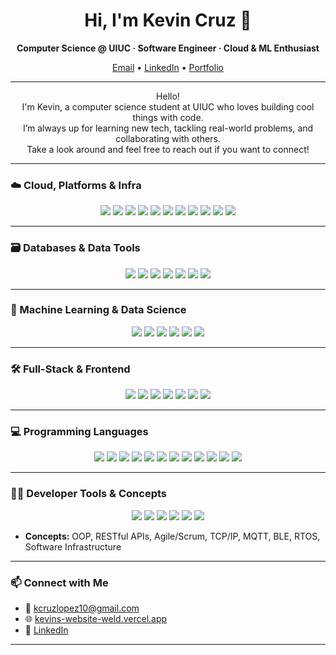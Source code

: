 <h1 align="center">Hi, I'm Kevin Cruz 👋</h1>
<p align="center">
  <b>Computer Science @ UIUC · Software Engineer · Cloud & ML Enthusiast</b>
</p>
<p align="center">
  <a href="mailto:kcruzlopez10@gmail.com">Email</a> •
  <a href="https://linkedin.com/in/kevin-cruz-lopez">LinkedIn</a> •
  <a href="https://kevins-website-weld.vercel.app">Portfolio</a>
</p>

---

<p align="center">
Hello!<br>
I'm Kevin, a computer science student at UIUC who loves building cool things with code.<br>
I’m always up for learning new tech, tackling real-world problems, and collaborating with others.<br>
Take a look around and feel free to reach out if you want to connect!
</p>

---

### ☁️ Cloud, Platforms & Infra

<p align="center">
  <img src="https://img.shields.io/badge/GCP-4285F4?style=for-the-badge&logo=googlecloud&logoColor=white"/>
  <img src="https://img.shields.io/badge/AWS-FF9900?style=for-the-badge&logo=amazonaws&logoColor=white"/>
  <img src="https://img.shields.io/badge/Firebase-FFCA28?style=for-the-badge&logo=firebase&logoColor=black"/>
  <img src="https://img.shields.io/badge/Azure-0078D4?style=for-the-badge&logo=microsoftazure&logoColor=white"/>
  <img src="https://img.shields.io/badge/DigitalOcean-0080FF?style=for-the-badge&logo=digitalocean&logoColor=white"/>
  <img src="https://img.shields.io/badge/Heroku-430098?style=for-the-badge&logo=heroku&logoColor=white"/>
  <img src="https://img.shields.io/badge/Docker-2496ED?style=for-the-badge&logo=docker&logoColor=white"/>
  <img src="https://img.shields.io/badge/Kubernetes-326CE5?style=for-the-badge&logo=kubernetes&logoColor=white"/>
  <img src="https://img.shields.io/badge/Linux-333333?style=for-the-badge&logo=linux&logoColor=white"/>
  <img src="https://img.shields.io/badge/EC2-FF9900?style=for-the-badge&logo=amazonec2&logoColor=white"/>
  <img src="https://img.shields.io/badge/S3-569A31?style=for-the-badge&logo=amazons3&logoColor=white"/>
</p>

---

### 🗃️ Databases & Data Tools

<p align="center">
  <img src="https://img.shields.io/badge/MongoDB-47A248?style=for-the-badge&logo=mongodb&logoColor=white"/>
  <img src="https://img.shields.io/badge/SQL-003B57?style=for-the-badge&logo=postgresql&logoColor=white"/>
  <img src="https://img.shields.io/badge/Neo4j-008CC1?style=for-the-badge&logo=neo4j&logoColor=white"/>
  <img src="https://img.shields.io/badge/Redis-DC382D?style=for-the-badge&logo=redis&logoColor=white"/>
  <img src="https://img.shields.io/badge/MySQL-4479A1?style=for-the-badge&logo=mysql&logoColor=white"/>
  <img src="https://img.shields.io/badge/Spark-E25A1C?style=for-the-badge&logo=apachespark&logoColor=white"/>
  <img src="https://img.shields.io/badge/Dataproc-2186EB?style=for-the-badge"/>
</p>

---

### 🤖 Machine Learning & Data Science

<p align="center">
  <img src="https://img.shields.io/badge/Python-3776AB?style=for-the-badge&logo=python&logoColor=white"/>
  <img src="https://img.shields.io/badge/PyTorch-EE4C2C?style=for-the-badge&logo=pytorch&logoColor=white"/>
  <img src="https://img.shields.io/badge/SVM-0071C5?style=for-the-badge"/>
  <img src="https://img.shields.io/badge/XLM--Roberta-0064A5?style=for-the-badge"/>
  <img src="https://img.shields.io/badge/Llama-0064A5?style=for-the-badge"/>
  <img src="https://img.shields.io/badge/Tableau-E97627?style=for-the-badge&logo=tableau&logoColor=white"/>
</p>

---

### 🛠️ Full-Stack & Frontend

<p align="center">
  <img src="https://img.shields.io/badge/React-61DAFB?style=for-the-badge&logo=react&logoColor=black"/>
  <img src="https://img.shields.io/badge/Next.js-000000?style=for-the-badge&logo=nextdotjs&logoColor=white"/>
  <img src="https://img.shields.io/badge/Angular-DD0031?style=for-the-badge&logo=angular&logoColor=white"/>
  <img src="https://img.shields.io/badge/Flutter-02569B?style=for-the-badge&logo=flutter&logoColor=white"/>
  <img src="https://img.shields.io/badge/Tailwind CSS-06B6D4?style=for-the-badge&logo=tailwindcss&logoColor=white"/>
  <img src="https://img.shields.io/badge/JavaScript-F7DF1E?style=for-the-badge&logo=javascript&logoColor=black"/>
  <img src="https://img.shields.io/badge/TypeScript-3178C6?style=for-the-badge&logo=typescript&logoColor=white"/>
</p>

---

### 💻 Programming Languages

<p align="center">
  <img src="https://img.shields.io/badge/Python-3776AB?style=for-the-badge&logo=python&logoColor=white"/>
  <img src="https://img.shields.io/badge/C++-00599C?style=for-the-badge&logo=cplusplus&logoColor=white"/>
  <img src="https://img.shields.io/badge/C-659AD2?style=for-the-badge&logo=c&logoColor=white"/>
  <img src="https://img.shields.io/badge/Java-007396?style=for-the-badge&logo=java&logoColor=white"/>
  <img src="https://img.shields.io/badge/JavaScript-F7DF1E?style=for-the-badge&logo=javascript&logoColor=black"/>
  <img src="https://img.shields.io/badge/TypeScript-3178C6?style=for-the-badge&logo=typescript&logoColor=white"/>
  <img src="https://img.shields.io/badge/Dart-0175C2?style=for-the-badge&logo=dart&logoColor=white"/>
  <img src="https://img.shields.io/badge/Haskell-5D4F85?style=for-the-badge&logo=haskell&logoColor=white"/>
  <img src="https://img.shields.io/badge/MIPS-6E4C13?style=for-the-badge"/>
  <img src="https://img.shields.io/badge/Verilog-13A9E4?style=for-the-badge"/>
  <img src="https://img.shields.io/badge/SQL-003B57?style=for-the-badge&logo=postgresql&logoColor=white"/>
  <img src="https://img.shields.io/badge/CSS3-1572B6?style=for-the-badge&logo=css3&logoColor=white"/>
</p>

---

### 👨‍💻 Developer Tools & Concepts

<p align="center">
  <img src="https://img.shields.io/badge/Git-F05032?style=for-the-badge&logo=git&logoColor=white"/>
  <img src="https://img.shields.io/badge/JIRA-0052CC?style=for-the-badge&logo=jira&logoColor=white"/>
  <img src="https://img.shields.io/badge/Shell-89E051?style=for-the-badge&logo=gnu-bash&logoColor=black"/>
  <img src="https://img.shields.io/badge/Tableau-E97627?style=for-the-badge&logo=tableau&logoColor=white"/>
  <img src="https://img.shields.io/badge/Verilog-007ACC?style=for-the-badge"/>
  <img src="https://img.shields.io/badge/MIPS-0064A5?style=for-the-badge"/>
</p>

- **Concepts:** OOP, RESTful APIs, Agile/Scrum, TCP/IP, MQTT, BLE, RTOS, Software Infrastructure

---

<!-- ### 📊 GitHub Stats

<p align="center">
  <img src="https://github-readme-stats.vercel.app/api?username=Kcruz28&show_icons=true&theme=github_dark" height="170"/>
  <img src="https://github-readme-stats.vercel.app/api/top-langs/?username=Kcruz28&layout=compact&theme=github_dark" height="170"/>
</p>

--- -->

### 📫 Connect with Me

- 📧 [kcruzlopez10@gmail.com](mailto:kcruzlopez10@gmail.com)
- 🌐 [kevins-website-weld.vercel.app](https://kevins-website-weld.vercel.app)
- 💼 [LinkedIn](https://linkedin.com/in/kevin-cruz-lopez)

---
